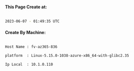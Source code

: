 
   
#### This Page Create at:

```bash

2023-06-07 - 01:49:35 UTC

```

#### Create By Machine:

```bash

Host Name : fv-az365-836

platform  : Linux-5.15.0-1038-azure-x86_64-with-glibc2.35

Ip Local  : 10.1.0.110

```

